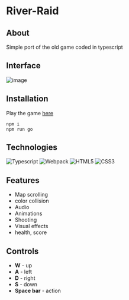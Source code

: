 # River-Raid

## About 
Simple port of the old game coded in typescript

## Interface
![image](https://user-images.githubusercontent.com/63966121/172069232-8a4fb916-9ec0-420b-ad8d-891592aa4376.png)


## Installation
Play the game [here](https://mbrosik.github.io/Projects/aplikacje_klienckie/Mendela/(2021.12.07)%20River%20Raid/)

```
npm i
npm run go 
``` 


## Technologies

![Typescript](https://user-images.githubusercontent.com/63966121/172070417-44e384c7-a058-4bb7-9d59-092e10b17d92.png)
![Webpack](https://user-images.githubusercontent.com/63966121/172070433-63d7ef15-e822-4b31-af2f-947318bb2ca9.png)
![HTML5](https://user-images.githubusercontent.com/63966121/172070394-1646c5ca-be15-4b3f-a67f-871222b7ea0c.png)
![CSS3](https://user-images.githubusercontent.com/63966121/172070748-26d484ff-851b-4494-8063-95fc756238f6.png)


## Features
- Map scrolling
- color collision
- Audio
- Animations
- Shooting
- Visual effects
- health, score

## Controls

- **W** - up
- **A** - left
- **D** - right
- **S** - down
- **Space bar** - action
